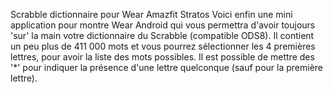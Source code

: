 Scrabble dictionnaire pour Wear Amazfit Stratos
Voici enfin une mini application pour montre Wear Android qui vous permettra d'avoir toujours 'sur' la main votre dictionnaire du Scrabble (compatible ODS8).
Il contient un peu plus de 411 000 mots et vous pourrez sélectionner les 4 premières lettres, pour avoir la liste des mots possibles.
Il est possible de mettre des '*' pour indiquer la présence d'une lettre quelconque (sauf pour la première lettre).
